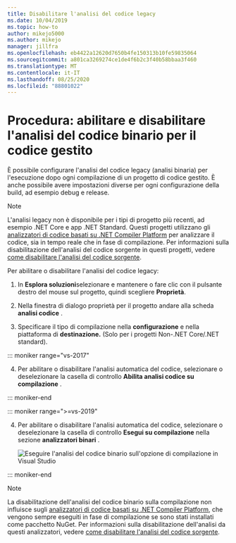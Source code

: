 ```yaml
---
title: Disabilitare l'analisi del codice legacy
ms.date: 10/04/2019
ms.topic: how-to
author: mikejo5000
ms.author: mikejo
manager: jillfra
ms.openlocfilehash: eb4422a12620d7650b4fe150313b10fe59835064
ms.sourcegitcommit: a801ca3269274ce1de4f6b2c3f40b58bbaa3f460
ms.translationtype: MT
ms.contentlocale: it-IT
ms.lasthandoff: 08/25/2020
ms.locfileid: "88801022"
---
```

# <a name="how-to-enable-and-disable-binary-code-analysis-for-managed-code"></a>Procedura: abilitare e disabilitare l'analisi del codice binario per il codice gestito

È possibile configurare l'analisi del codice legacy (analisi binaria) per l'esecuzione dopo ogni compilazione di un progetto di codice gestito. È anche possibile avere impostazioni diverse per ogni configurazione della build, ad esempio debug e release.

> [!NOTE]
> L'analisi legacy non è disponibile per i tipi di progetto più recenti, ad esempio .NET Core e app .NET Standard. Questi progetti utilizzano gli [analizzatori di codice basati su .NET Compiler Platform](roslyn-analyzers-overview.md) per analizzare il codice, sia in tempo reale che in fase di compilazione. Per informazioni sulla disabilitazione dell'analisi del codice sorgente in questi progetti, vedere [come disabilitare l'analisi del codice sorgente](disable-code-analysis.md).

Per abilitare o disabilitare l'analisi del codice legacy:

1. In **Esplora soluzioni**selezionare e mantenere o fare clic con il pulsante destro del mouse sul progetto, quindi scegliere **Proprietà**.

2. Nella finestra di dialogo proprietà per il progetto andare alla scheda **analisi codice** .

3. Specificare il tipo di compilazione nella **configurazione** e nella piattaforma di **destinazione.** (Solo per i progetti Non-.NET Core/.NET standard).

::: moniker range="vs-2017"

4. Per abilitare o disabilitare l'analisi automatica del codice, selezionare o deselezionare la casella di controllo **Abilita analisi codice su compilazione** .

::: moniker-end

::: moniker range=">=vs-2019"

4. Per abilitare o disabilitare l'analisi automatica del codice, selezionare o deselezionare la casella di controllo **Esegui su compilazione** nella sezione **analizzatori binari** .

   ![Eseguire l'analisi del codice binario sull'opzione di compilazione in Visual Studio](media/run-on-build-binary-analyzers.png)

::: moniker-end

> [!NOTE]
> La disabilitazione dell'analisi del codice binario sulla compilazione non influisce sugli [analizzatori di codice basati su .NET Compiler Platform](roslyn-analyzers-overview.md), che vengono sempre eseguiti in fase di compilazione se sono stati installati come pacchetto NuGet. Per informazioni sulla disabilitazione dell'analisi da questi analizzatori, vedere [come disabilitare l'analisi del codice sorgente](disable-code-analysis.md).
